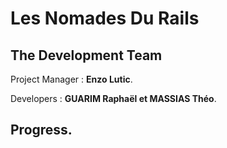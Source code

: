 # Les Nomades Du Rails

## The Development Team

Project Manager : **Enzo Lutic**.

Developers : **GUARIM Raphaël et MASSIAS Théo**.

## Progress.


